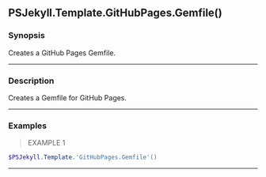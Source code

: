 PSJekyll.Template.GitHubPages.Gemfile()
---------------------------------------

### Synopsis
Creates a GitHub Pages Gemfile.

---

### Description

Creates a Gemfile for GitHub Pages.

---

### Examples
> EXAMPLE 1

```PowerShell
$PSJekyll.Template.'GitHubPages.Gemfile'()
```

---
